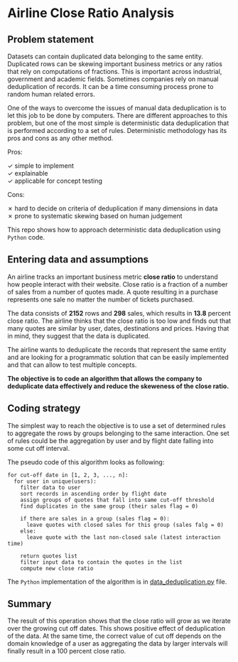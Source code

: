 # Airline Close Ratio Analysis

## Problem statement

Datasets can contain duplicated data belonging to the same entity. Duplicated
rows can be skewing important business metrics or any ratios that rely on 
computations of fractions. This is important across industrial, government and
academic fields. Sometimes companies rely on manual deduplication of records. 
It can be a time consuming process prone to random human related errors. 

One of the ways to overcome the issues of manual data deduplication is to 
let this job to be done by computers. There are different approaches to this
problem, but one of the most simple is deterministic data deduplication that is
performed according to a set of rules. Deterministic methodology has its pros and
cons as any other method.

Pros:

&check; simple to implement  
&check; explainable  
&check; applicable for concept testing  

Cons:

&cross; hard to decide on criteria of deduplication if many dimensions in data  
&cross; prone to systematic skewing based on human judgement  

This repo shows how to approach deterministic data deduplication using `Python`
code.

## Entering data and assumptions

An airline tracks an important business metric **close ratio** to understand how
people interact with their website. Close ratio is a fraction of a number of sales
from a number of quotes made. A quote resulting in a purchase represents one
sale no matter the number of tickets purchased.

The data consists of **2152** rows and **298** sales, which results in **13.8**
percent close ratio. The airline thinks that the close ratio is too low and finds
out that many quotes are similar by user, dates, destinations and prices. Having
that in mind, they suggest that the data is duplicated.

The airline wants to deduplicate the records that represent the same entity and
are looking for a programmatic solution that can be easily implemented and that
can allow to test multiple concepts.

**The objective is to code an algorithm that allows the company to deduplicate data effectively and reduce the skeweness of the close ratio.**

## Coding strategy

The simplest way to reach the objective is to use a set of determined rules to
aggregate the rows by groups belonging to the same interaction. One set of
rules could be the aggregation by user and by flight date falling into some cut
off interval.

The pseudo code of this algorithm looks as following:

```
for cut-off date in [1, 2, 3, ..., n]:
  for user in unique(users):
    filter data to user
    sort records in ascending order by flight date
    assign groups of quotes that fall into same cut-off threshold
    find duplicates in the same group (their sales flag = 0)
    
    if there are sales in a group (sales flag = 0):
      leave quotes with closed sales for this group (sales falg = 0)
    else:
      leave quote with the last non-closed sale (latest interaction time)
    
    return quotes list
    filter input data to contain the quotes in the list
    compute new close ratio
```

The `Python` implementation of the algorithm is in [data_deduplication.py](https://github.com/GeorgyMakarov/data_deduplication/blob/main/data_deduplication.py) file.

## Summary

The result of this operation shows that the close ratio will grow as we iterate
over the growing cut off dates. This shows positive effect of deduplication of the
data. At the same time, the correct value of cut off depends on the domain
knowledge of a user as aggregating the data by larger intervals will finally
result in a 100 percent close ratio.


